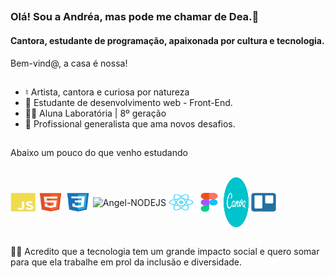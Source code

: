 ##

### Olá! Sou a Andréa, mas pode me chamar de Dea.👋
#### Cantora, estudante de programação, apaixonada por cultura e tecnologia.

Bem-vind@, a casa é nossa!

##

* ♮  Artista, cantora e curiosa por natureza
* 🚀 Estudante de desenvolvimento web - Front-End.
* 👩‍💻 Aluna Laboratória | 8º geração
* 🫶  Profissional generalista que ama novos desafios.

##

Abaixo um pouco do que venho estudando

<div style="display: inline_block"><br>
  <img align="center" alt="Angel-Js" height="30" width="40" src="https://raw.githubusercontent.com/devicons/devicon/master/icons/javascript/javascript-plain.svg">
  <img align="center" alt="Angel-HTML" height="30" width="40" src="https://raw.githubusercontent.com/devicons/devicon/master/icons/html5/html5-original.svg">
  <img align="center" alt="Angel-CSS" height="30" width="40" src="https://raw.githubusercontent.com/devicons/devicon/master/icons/css3/css3-original.svg">
  <img align="center" alt="Angel-NODEJS" height="80" width="40" src="https://cdn.jsdelivr.net/gh/devicons/devicon/icons/nodejs/nodejs-original-wordmark.svg" />
  <img align="center" alt="Angel-React" height="30" width="40" src="https://raw.githubusercontent.com/devicons/devicon/master/icons/react/react-original.svg">
  <img align="center" alt="Angel-CSS" height="30" width="40" src="https://raw.githubusercontent.com/devicons/devicon/master/icons/figma/figma-original.svg">
  <img align="center" alt="Angel-NODEJS" height="80" width="40" src="https://raw.githubusercontent.com/devicons/devicon/master/icons/canva/canva-original.svg" />
  <img align="center" alt="Angel-React" height="30" width="40" src="https://raw.githubusercontent.com/devicons/devicon/master/icons/trello/trello-plain.svg">
 </div>
 </div>
 
  ##

  🏳️‍🌈 Acredito que a tecnologia tem um grande impacto social e quero somar para que ela trabalhe em prol da inclusão e diversidade.
